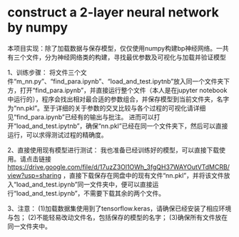 # construct a 2-layer neural network by numpy
本项目实现：除了加载数据与保存模型，仅仅使用numpy构建bp神经网络。一共有三个文件，分为神经网络类的构建，寻找最优参数及可视化与加载并验证模型

1、训练步骤：
    将文件三个文件“m_nn.py”、“find_para.ipynb”、“load_and_test.ipytnb”放入同一个文件夹下方，打开“find_para.ipynb”，并直接运行整个文件（本人是在jupyter notebook中运行的），程序会找出相对最合适的参数组合，并保存模型到当前文件夹，名字为“nn.pkl”。至于详细的关于参数的交叉比较与各个过程的可视化请详细见“find_para.ipynb”已经有的输出与批注。
    进而可以打开“load_and_test.ipytnb”，确保“nn.pkl”已经在同一个文件夹下，然后可以直接运行，可以求得测试过程的精确度。

2、直接使用现有模型进行测试：
    我也准备已经训练好的模型，可以直接下载使用。请点击链接 https://drive.google.com/file/d/17uzZ3Ol1OWh_3fgQH37WAYOutVTdMCRB/view?usp=sharing ，直接下载保存在网盘中的现有文件“nn.pkl”，并将该文件放入“load_and_test.ipynb”同一文件夹中，便可以直接运行“load_and_test.ipynb”，不需要下载其余的两个文件。
    
3、注意：
(1)加载数据集使用到了tensorflow.keras，请确保已经安装了相应环境与包；
(2)不能轻易改动文件名，包括保存的模型的名字；
(3)确保所有文件放在同一文件夹中。
